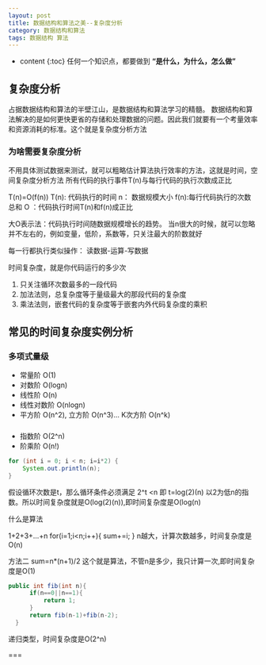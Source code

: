 ```yaml
---
layout: post
title: 数据结构和算法之美--复杂度分析
category: 数据结构和算法
tags: 数据结构 算法
---
```

* content
{:toc}
任何一个知识点，都要做到 **“是什么，为什么，怎么做”**


## 复杂度分析
占据数据结构和算法的半壁江山，是数据结构和算法学习的精髓。
数据结构和算法解决的是如何更快更省的存储和处理数据的问题。因此我们就要有一个考量效率和资源消耗的标准。这个就是复杂度分析方法

### 为啥需要复杂度分析

不用具体测试数据来测试，就可以粗略估计算法执行效率的方法，这就是时间，空间复杂度分析方法
所有代码的执行事件T(n)与每行代码的执行次数成正比

T(n)=O(f(n))
T(n): 代码执行的时间
n： 数据规模大小
f(n):每行代码执行的次数总和
O ：代码执行时间T(n)和f(n)成正比

大O表示法：代码执行时间随数据规模增长的趋势。
当n很大的时候，就可以忽略并不左右的，例如变量，低阶，系数等，只关注最大的阶数就好



每一行都执行类似操作： 读数据-运算-写数据


时间复杂度，就是你代码运行的多少次

1. 只关注循环次数最多的一段代码
2. 加法法则，总复杂度等于量级最大的那段代码的复杂度
3. 乘法法则，嵌套代码的复杂度等于嵌套内外代码复杂度的乘积


## 常见的时间复杂度实例分析
### 多项式量级
* 常量阶 O(1)
* 对数阶 O(logn)
* 线性阶 O(n)
* 线性对数阶 O(nlogn)
* 平方阶 O(n^2), 立方阶 O(n^3)... K次方阶 O(n^k)
### 
* 指数阶 O(2^n)
* 阶乘阶 O(n!)



```java
for (int i = 0; i < n; i=i*2) {
    System.out.println(n);
}
```
假设循环次数是t，那么循环条件必须满足 2^t <n  即 t=log(2)(n)  以2为低n的指数。所以时间复杂度就是O(log(2)(n)),即时间复杂度是O(log(n)


什么是算法

1+2+3+...+n
 for(i=1;i<n;i++){
   sum+=i;
 }
 n越大，计算次数越多，时间复杂度是O(n)

 方法二  sum=n*(n+1)/2  这个就是算法，不管n是多少，我只计算一次,即时间复杂度是O(1)

```java
public int fib(int n){
      if(n==0||n==1){
          return 1;
      }
      return fib(n-1)+fib(n-2);
  }
```
递归类型，时间复杂度是O(2^n)











===
